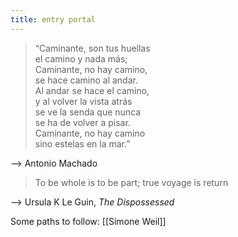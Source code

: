 ```yaml
---
title: entry portal
---
```


>“Caminante, son tus huellas  
el camino y nada más;  
Caminante, no hay camino,  
se hace camino al andar.  
Al andar se hace el camino,  
y al volver la vista atrás  
se ve la senda que nunca  
se ha de volver a pisar.  
Caminante, no hay camino  
sino estelas en la mar.”

--> Antonio Machado

> To be whole is to be part; true voyage is return

--> Ursula K Le Guin, *The Dispossessed*


Some paths to follow:
[[Simone Weil]]

